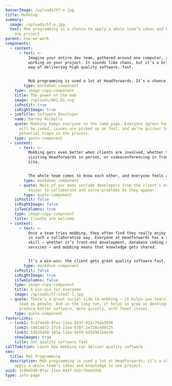 ```yaml
---
bannerImage: /uploads/hf-e.jpg
title: Mobbing
summary:
  image: /uploads/hf-e.jpg
  text: Mob programming is a chance to apply a whole team’s ideas and knowledge to
    one project
parent: how-we-work
components:
  - content:
      - text: >-
          Imagine your entire dev team, gathered around one computer, all
          working on your project. It sounds like chaos, but it’s a brilliant
          way of delivering high quality software, fast. 


          Mob programming is used a lot at Headforwards. It’s a chance to apply a whole team’s ideas and knowledge to one project – and because they test as they go, any bugs can be instantly squashed.
        type: markdown-component
    type: image-copy-component
    title: The power of the mob
    image: /uploads/001-01.svg
    isPostit: true
    isRightImage: true
  - jobTitle: Software Developer
    name: Barney Nicholls
    quote: Mobbing keeps everyone on the same page. Everyone agrees how the software
      will be coded, issues are picked up on fast, and we’re quicker to spot
      potential traps in the process.
    type: quote-component
  - content:
      - text: >-
          Mobbing gets even better when clients are involved, whether they’re
          visiting Headforwards in person, or videoconferencing in from their
          site. 


          The whole team comes to know each other, and everyone feels aligned and motivated to deliver a great product. It all makes for a strong working partnership – something Headforwards strives to build with every client.
        type: markdown-component
      - quote: Most of our mobs include developers from the client’s end. It’s much
          easier to collaborate and solve problems as they appear.
        type: quote-component
    isPostit: false
    isRightImage: false
    isTwoColumns: true
    type: image-copy-component
    title: Clients are welcome
  - content:
      - text: >-
          Once a team tries mobbing, they often find they really enjoy working
          in such a collaborative way. Everyone at Headforwards has a specialist
          skill – whether it’s front-end development, database coding or web
          services – and mobbing means that knowledge gets shared.


          It’s a win-win: the client gets great quality software fast, and the devs and testers enjoy working together to create something of real value.
        type: markdown-component
    isPostit: false
    isRightImage: true
    isTwoColumns: false
    type: image-copy-component
    title: A win-win for everyone
    image: /uploads/hf-steal-1.jpg
  - quote: There’s a great social side to mobbing – it helps you learn about your
      team as people. And in the long run, it helps us grow as developers to
      produce better software, more quickly, with fewer issues.
    type: quote-component
footerLinks:
  - link1: 0cd74ed0-0fac-11ea-843f-932c76de5936
    link2: c841a072-37c9-11ea-978f-2e728ce88125
    link3: 53629a60-103a-11ea-9ef0-bd54961b4e30
    showImages: true
    title: Get quality software fast
callToAction: Learn how mobbing can deliver quality software
seo:
  title: Mob Programming 
  description: Mob programming is used a lot at Headforwards; it’s a chance to
    apply a whole team’s ideas and knowledge to one project.
uuid: 3c96d190-0fac-11ea-843f-932c76de5936
type: info-page
---
```

